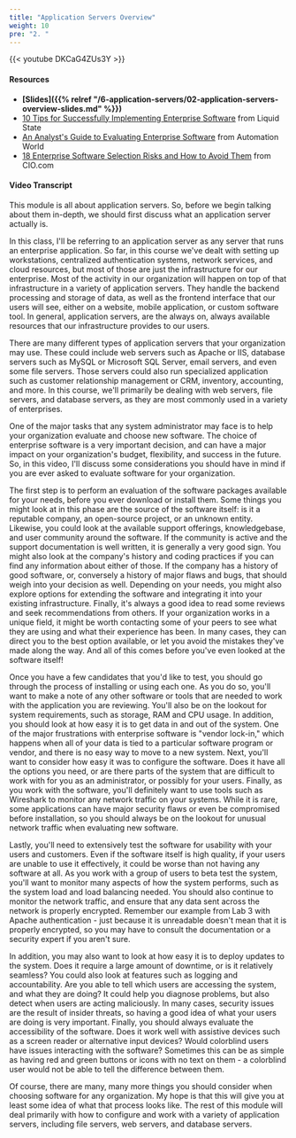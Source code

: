 ```yaml
---
title: "Application Servers Overview"
weight: 10
pre: "2. "
---
```


{{< youtube DKCaG4ZUs3Y >}}

#### Resources

* **[Slides]({{% relref "/6-application-servers/02-application-servers-overview-slides.md"  %}})**
* [10 Tips for Successfully Implementing Enterprise Software](https://liquid-state.com/successfully-implementing-enterprise-software/) from Liquid State
* [An Analyst's Guide to Evaluating Enterprise Software](https://www.automationworld.com/article/technologies/erp/analysts-guide-evaluating-enterprise-software) from Automation World
* [18 Enterprise Software Selection Risks and How to Avoid Them](https://www.cio.com/article/2925639/enterprise-software/18-enterprise-software-selection-risks.html) from CIO.com

#### Video Transcript

This module is all about application servers. So, before we begin talking about them in-depth, we should first discuss what an application server actually is.

In this class, I'll be referring to an application server as any server that runs an enterprise application. So far, in this course we've dealt with setting up workstations, centralized authentication systems, network services, and cloud resources, but most of those are just the infrastructure for our enterprise. Most of the activity in our organization will happen on top of that infrastructure in a variety of application servers. They handle the backend processing and storage of data, as well as the frontend interface that our users will see, either on a website, mobile application, or custom software tool. In general, application servers, are the always on, always available resources that our infrastructure provides to our users.

There are many different types of application servers that your organization may use. These could include web servers such as Apache or IIS, database servers such as MySQL or Microsoft SQL Server, email servers, and even some file servers. Those servers could also run specialized application such as customer relationship management or CRM, inventory, accounting, and more. In this course, we'll primarily be dealing with web servers, file servers, and database servers, as they are most commonly used in a variety of enterprises.

One of the major tasks that any system administrator may face is to help your organization evaluate and choose new software. The choice of enterprise software is a very important decision, and can have a major impact on your organization's budget, flexibility, and success in the future. So, in this video, I'll discuss some considerations you should have in mind if you are ever asked to evaluate software for your organization.

The first step is to perform an evaluation of the software packages available for your needs, before you ever download or install them. Some things you might look at in this phase are the source of the software itself: is it a reputable company, an open-source project, or an unknown entity. Likewise, you could look at the available support offerings, knowledgebase, and user community around the software. If the community is active and the support documentation is well written, it is generally a very good sign. You might also look at the company's history and coding practices if you can find any information about either of those. If the company has a history of good software, or, conversely a history of major flaws and bugs, that should weigh into your decision as well. Depending on your needs, you might also explore options for extending the software and integrating it into your existing infrastructure. Finally, it's always a good idea to read some reviews and seek recommendations from others. If your organization works in a unique field, it might be worth contacting some of your peers to see what they are using and what their experience has been. In many cases, they can direct you to the best option available, or let you avoid the mistakes they've made along the way. And all of this comes before you've even looked at the software itself!

Once you have a few candidates that you'd like to test, you should go through the process of installing or using each one. As you do so, you'll want to make a note of any other software or tools that are needed to work with the application you are reviewing. You'll also be on the lookout for system requirements, such as storage, RAM and CPU usage. In addition, you should look at how easy it is to get data in and out of the system. One of the major frustrations with enterprise software is "vendor lock-in," which happens when all of your data is tied to a particular software program or vendor, and there is no easy way to move to a new system. Next, you'll want to consider how easy it was to configure the software. Does it have all the options you need, or are there parts of the system that are difficult to work with for you as an administrator, or possibly for your users. Finally, as you work with the software, you'll definitely want to use tools such as Wireshark to monitor any network traffic on your systems. While it is rare, some applications can have major security flaws or even be compromised before installation, so you should always be on the lookout for unusual network traffic when evaluating new software.

Lastly, you'll need to extensively test the software for usability with your users and customers. Even if the software itself is high quality, if your users are unable to use it effectively, it could be worse than not having any software at all. As you work with a group of users to beta test the system, you'll want to monitor many aspects of how the system performs, such as the system load and load balancing needed. You should also continue to monitor the network traffic, and ensure that any data sent across the network is properly encrypted. Remember our example from Lab 3 with Apache authentication - just because it is unreadable doesn't mean that it is properly encrypted, so you may have to consult the documentation or a security expert if you aren't sure.

In addition, you may also want to look at how easy it is to deploy updates to the system. Does it require a large amount of downtime, or is it relatively seamless? You could also look at features such as logging and accountability. Are you able to tell which users are accessing the system, and what they are doing? It could help you diagnose problems, but also detect when users are acting maliciously. In many cases, security issues are the result of insider threats, so having a good idea of what your users are doing is very important. Finally, you should always evaluate the accessibility of the software. Does it work well with assistive devices such as a screen reader or alternative input devices? Would colorblind users have issues interacting with the software? Sometimes this can be as simple as having red and green buttons or icons with no text on them - a colorblind user would not be able to tell the difference between them.

Of course, there are many, many more things you should consider when choosing software for any organization. My hope is that this will give you at least some idea of what that process looks like. The rest of this module will deal primarily with how to configure and work with a variety of application servers, including file servers, web servers, and database servers.
